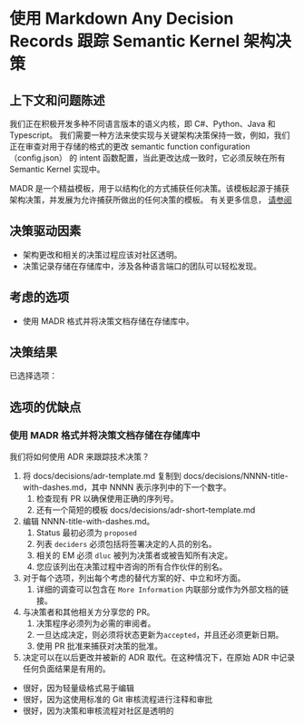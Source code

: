 
# 使用 Markdown Any Decision Records 跟踪 Semantic Kernel 架构决策

## 上下文和问题陈述

我们正在积极开发多种不同语言版本的语义内核，即 C#、Python、Java 和 Typescript。
我们需要一种方法来使实现与关键架构决策保持一致，例如，我们正在审查对用于存储的格式的更改
semantic function configuration （config.json） 的 intent 函数配置，当此更改达成一致时，它必须反映在所有 Semantic Kernel 实现中。

MADR 是一个精益模板，用于以结构化的方式捕获任何决策。该模板起源于捕获架构决策，并发展为允许捕获所做出的任何决策的模板。
有关更多信息， [请参阅](https://adr.github.io/)

<!-- This is an optional element. Feel free to remove. -->

## 决策驱动因素

- 架构更改和相关的决策过程应该对社区透明。
- 决策记录存储在存储库中，涉及各种语言端口的团队可以轻松发现。

## 考虑的选项

- 使用 MADR 格式并将决策文档存储在存储库中。

## 决策结果

已选择选项：

## 选项的优缺点

### 使用 MADR 格式并将决策文档存储在存储库中

我们将如何使用 ADR 来跟踪技术决策？

1. 将 docs/decisions/adr-template.md 复制到 docs/decisions/NNNN-title-with-dashes.md，其中 NNNN 表示序列中的下一个数字。
   1. 检查现有 PR 以确保使用正确的序列号。
   2. 还有一个简短的模板 docs/decisions/adr-short-template.md
2. 编辑 NNNN-title-with-dashes.md。
   1. Status 最初必须为 `proposed`
   2. 列表 `deciders` 必须包括将签署决定的人员的别名。
   3. 相关的 EM 必须 `dluc` 被列为决策者或被告知所有决定。
   4. 您应该列出在决策过程中咨询的所有合作伙伴的别名。
3. 对于每个选项，列出每个考虑的替代方案的好、中立和坏方面。
   1. 详细的调查可以包含在 `More Information` 内联部分或作为外部文档的链接。
4. 与决策者和其他相关方分享您的 PR。
   1. 决策程序必须列为必需的审阅者。
   2. 一旦达成决定，则必须将状态更新为`accepted`，并且还必须更新日期。
   3. 使用 PR 批准来捕获对决策的批准。
5. 决定可以在以后更改并被新的 ADR 取代。在这种情况下，在原始 ADR 中记录任何负面结果是有用的。

- 很好，因为轻量级格式易于编辑
- 很好，因为这使用标准的 Git 审核流程进行注释和审批
- 很好，因为决策和审核流程对社区是透明的
